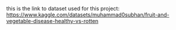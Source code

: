 this is the link to dataset used for this project:
https://www.kaggle.com/datasets/muhammad0subhan/fruit-and-vegetable-disease-healthy-vs-rotten
